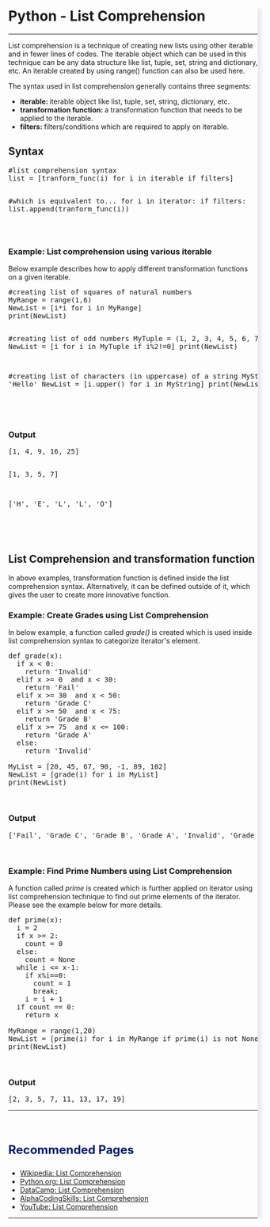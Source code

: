 

<!DOCTYPE html>
<html lang="en-US">
<head>
<meta charset="utf-8">
<meta name="keywords" content="Python List Comprehension"/>
<meta name="Description" content="Python List Comprehension"/>
      
<meta name="viewport" content="width=device-width, initial-scale=1, shrink-to-fit=no">
<link rel="stylesheet" href="https://stackpath.bootstrapcdn.com/bootstrap/4.3.1/css/bootstrap.min.css" integrity="sha384-ggOyR0iXCbMQv3Xipma34MD+dH/1fQ784/j6cY/iJTQUOhcWr7x9JvoRxT2MZw1T" crossorigin="anonymous">

</head>
<body>


<div class="container-fluid pt-2 pb-2 pl-4 pr-4">
<div class="row">
<div class="col-lg-2 d-none d-lg-block">
  
</div>
<div class="col-lg-8 p-2 bg-white" style=" box-shadow: 10px 0 5px -2px hsl(240, 20%, 93%);"> 


<h1><strong>Python - List Comprehension</strong></h1><hr class="m-1">

<p>List comprehension is a technique of creating new lists using other iterable and in fewer lines of codes. The iterable object which can be used in this technique can be any data structure like list, tuple, set, string and dictionary, etc. An iterable created by using range() function can also be used here.</p>
<p>The syntax used in list comprehension generally contains three segments:<p>
<ul>
<li><strong>iterable: </strong>iterable object like list, tuple, set, string, dictionary, etc.</li>
<li><strong>transformation function: </strong>a transformation function that needs to be applied to the iterable.</li>
<li><strong>filters: </strong>filters/conditions which are required to apply on iterable.</li>
</ul>

<h2>Syntax</h2>
<pre class="prettyprint notranslate">
#list comprehension syntax
list = [tranform_func(i) for i in iterable if filters]

#which is equivalent to...
for i in iterator:
  if filters:
    list.append(tranform_func(i))
</pre>
<br>


<h3>Example: List comprehension using various iterable</h3>
<p>Below example describes how to apply different transformation functions on a given iterable.</p>	
<pre class="prettyprint notranslate">
#creating list of squares of natural numbers
MyRange = range(1,6)
NewList = [i*i for i in MyRange]
print(NewList)

#creating list of odd numbers
MyTuple = (1, 2, 3, 4, 5, 6, 7, 8)
NewList = [i for i in MyTuple if i%2!=0]
print(NewList)


#creating list of characters (in uppercase) of a string 
MyString = 'Hello'
NewList = [i.upper() for i in MyString]
print(NewList)

</pre>
<br>

<h3>Output</h3>	
<pre class="prettyprint notranslate">
[1, 4, 9, 16, 25]

[1, 3, 5, 7]

['H', 'E', 'L', 'L', 'O']

</pre>
<br>

<h2>List Comprehension and transformation function</h2>
<p>In above examples, transformation function is defined inside the list comprehension syntax. Alternatively, it can be defined outside of it, which gives the user to create more innovative function.</p>
<h3>Example: Create Grades using List Comprehension</h3>
<p>In below example, a function called <i>grade()</i> is created which is used inside list comprehension syntax to categorize iterator's element.</p>
  
<pre class="prettyprint notranslate">
def grade(x):
  if x &lt; 0:
    return 'Invalid'
  elif x &gt;= 0  and x &lt; 30:
    return 'Fail'
  elif x &gt;= 30  and x &lt; 50:
    return 'Grade C'
  elif x &gt;= 50  and x &lt; 75:
    return 'Grade B'
  elif x &gt;= 75  and x &lt;= 100:
    return 'Grade A'
  else:
    return 'Invalid'

MyList = [20, 45, 67, 90, -1, 89, 102]
NewList = [grade(i) for i in MyList]
print(NewList)
</pre>

<br>
<h3>Output</h3>    
<pre class="prettyprint notranslate">
['Fail', 'Grade C', 'Grade B', 'Grade A', 'Invalid', 'Grade A', 'Invalid']
</pre>

<br>
<h3>Example: Find Prime Numbers using List Comprehension</h3>
<p>A function called <i>prime</i> is created which is further applied on iterator using list comprehension technique to find out prime elements of the iterator. Please see the example below for more details.</p>
   
<pre class="prettyprint notranslate">
def prime(x):
  i = 2
  if x &gt;= 2: 
    count = 0 
  else: 
    count = None
  while i &lt;= x-1:
    if x%i==0:
      count = 1
      break;
    i = i + 1
  if count == 0:
    return x

MyRange = range(1,20)
NewList = [prime(i) for i in MyRange if prime(i) is not None]
print(NewList)
</pre>
<br>
<h3>Output</h3>   
<pre class="prettyprint notranslate">
[2, 3, 5, 7, 11, 13, 17, 19]
</pre>
<hr class="m-0">
<br><div class="recommend p-0 m-0 pl-2">
  <h3 style="color: hsl(225, 100%, 20%); font-size: 24px;">Recommended Pages</h3>
  <ul>
  <li><a href="https://en.wikipedia.org/wiki/List_comprehension">Wikipedia: List Comprehension</a></li>
  <li><a href="https://docs.python.org/3/tutorial/datastructures.html#tut-listcomps">Python.org: List Comprehension</a></li>
  <li><a href="https://www.datacamp.com/community/tutorials/python-list-comprehension">DataCamp: List Comprehension</a></li>
  <li><a href="https://alphacodingskills.com/python/pages/python-list-comprehension.php">AlphaCodingSkills: List Comprehension</a></li>
  <li><a href="https://www.youtube.com/watch?v=1HlyKKiGg-4">YouTube: List Comprehension</a></li>
  </ul>
</div>
<hr class="m-0 mt-3">
</div> 
<div class="col-lg-2 d-none d-lg-block"> 

 </div>
 </div>
</div>

</body>
</html>
